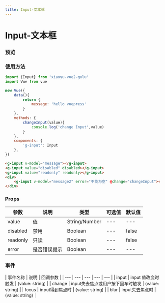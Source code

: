 ```yaml
---
title: Input-文本框 
---
```


# Input-文本框

### 预览
<clientOnly>
	<input-demo style="margin-top:16px"></input-demo>
</clientOnly>


### 使用方法
``` javascript 
import {Input} from 'xiaoyu-vue2-gulu' 
import Vue from vue

new Vue({
	data(){
		return {
			message: 'hello vuepress'
		}
	},
	methods: {
		changeInput(value){
			console.log('change Input',value)
		}
	},
	components: {
		'g-input': Input 
	},
})
```

``` html
<g-input v-model="message"></g-input>
<g-input value="disabled" disabled></g-input>
<g-input value="readonly" readonly></g-input>
<div>
	<g-input v-model="message2" error="不能为空" @change="changeInput"></g-input>
</div>
```

### Props
| 参数 | 说明 | 类型 | 可选值 | 默认值  |
| --- | --- | --- | --- | --- |
| value | 值 | String/Number | --- | --- |
| disabled | 禁用 | Boolean | --- | false |
| readonly | 只读 | Boolean | --- | false |
| error | 是否错误提示 | Boolean | --- | --- |

### 事件
| 事件名称 | 说明 | 回调参数 |
| --- | --- | --- | --- | --- |
| input | input 值改变时触发 | (value: string) | 
| change | input失去焦点或用户按下回车时触发 | (value: string) | 
| focus | input得到焦点时 | (value: string) |
| blur | input失去焦点时 | (value: string) |
